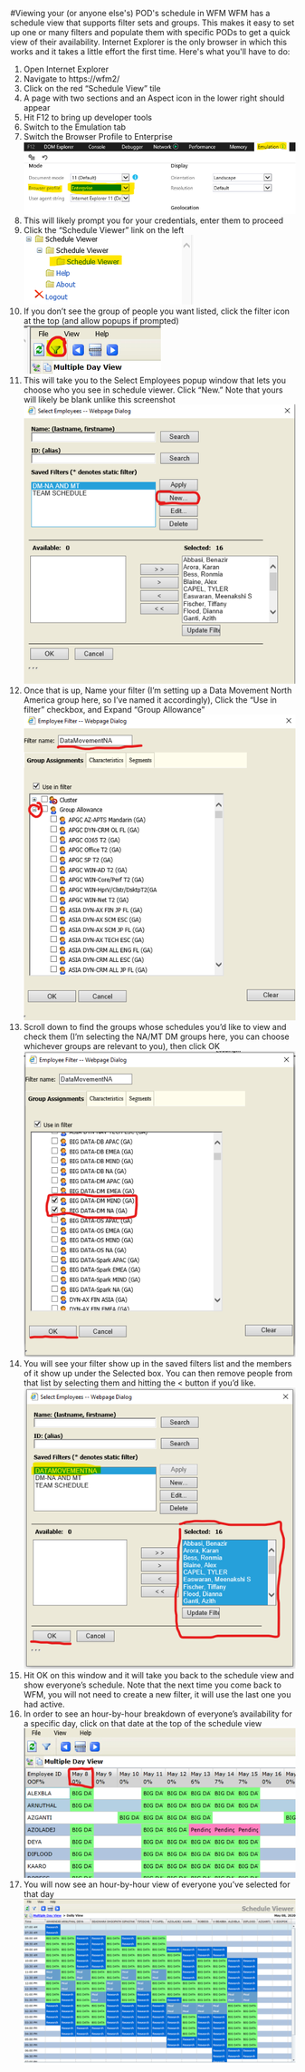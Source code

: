 #Viewing your (or anyone else's) POD's schedule in WFM
WFM has a schedule view that supports filter sets and groups.  This makes it easy to set up one or many filters and populate them with specific PODs to get a quick view of their availability.  Internet Explorer is the only browser in which this works and it takes a little effort the first time.  Here's what you'll have to do:

1.	Open Internet Explorer 
2.	Navigate to https://wfm2/ 
3.	Click on the red “Schedule View” tile
4.	A page with two sections and an Aspect icon in the lower right should appear
5.	Hit F12 to bring up developer tools
6.	Switch to the Emulation tab
7.	Switch the Browser Profile to Enterprise
![WFMScheduleViewIEEmulation.png](/.attachments/WFMScheduleViewIEEmulation-dd68ca85-0075-41b1-b5f6-2e71c9397a00.png)
8.	This will likely prompt you for your credentials, enter them to proceed
9.	Click the “Schedule Viewer” link on the left
![WFMScheduleViewScheduleViewer.png](/.attachments/WFMScheduleViewScheduleViewer-37607044-389c-4249-93b8-6b6782daebec.png)
10.	If you don’t see the group of people you want listed, click the filter icon at the top (and allow popups if prompted)
![WFMScheduleViewFliterIcon.png](/.attachments/WFMScheduleViewFliterIcon-8ff84eaa-bec2-453a-a0b1-f3e0d3231145.png)
11.	This will take you to the Select Employees popup window that lets you choose who you see in schedule viewer.  Click “New.” Note that yours will likely be blank unlike this screenshot
![WFMScheduleViewNewFilter.png](/.attachments/WFMScheduleViewNewFilter-8c327701-fb6f-49a0-83ea-1fb3d0102f7e.png)
12.	Once that is up, Name your filter (I’m setting up a Data Movement North America group here, so I’ve named it accordingly), Click the “Use in filter” checkbox, and Expand “Group Allowance”
![WFMScheduleViewFilterConfig1.png](/.attachments/WFMScheduleViewFilterConfig1-0739664a-62ec-4288-bf7f-94d462945655.png)
13.	Scroll down to find the groups whose schedules you’d like to view and check them (I’m selecting the NA/MT DM groups here, you can choose whichever groups are relevant to you), then click OK
![WFMScheduleViewFilterConfig2.png](/.attachments/WFMScheduleViewFilterConfig2-0257ec4d-6587-4682-b8d1-b2df0602c0a5.png)
14.	You will see your filter show up in the saved filters list and the members of it show up under the Selected box.  You can then remove people from that list by selecting them and hitting the < button if you’d like.
![WFMScheduleViewFilterCreated.png](/.attachments/WFMScheduleViewFilterCreated-98cc9d4d-c76a-4d49-ab23-67faf21cef2c.png)
15.	Hit OK on this window and it will take you back to the schedule view and show everyone’s schedule.  Note that the next time you come back to WFM, you will not need to create a new filter, it will use the last one you had active.
16.	In order to see an hour-by-hour breakdown of everyone’s availability for a specific day, click on that date at the top of the schedule view
![WFMScheduleViewMultiDayView.png](/.attachments/WFMScheduleViewMultiDayView-8f1fbaa7-341e-4466-80ed-31f8b0deea4e.png)
17.	You will now see an hour-by-hour view of everyone you’ve selected for that day
![WFMScheduleViewDailyView.png](/.attachments/WFMScheduleViewDailyView-5842cd49-1b45-40d2-b826-6baa6d8657b0.png)